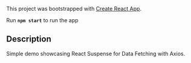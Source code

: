 This project was bootstrapped with [Create React App](https://github.com/facebook/create-react-app).

Run **`npm start`** to run the app

## Description

Simple demo showcasing React Suspense for Data Fetching with Axios.
